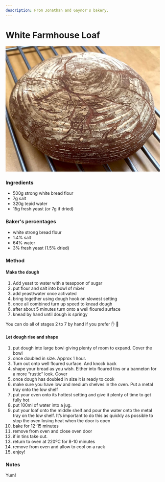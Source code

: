 ```yaml
---
description: From Jonathan and Gaynor's bakery.
---
```


# White Farmhouse Loaf

![](.gitbook/assets/white-loaf.jpeg)

### Ingredients

* 500g strong white bread flour 
* 7g salt 
* 320g tepid water
* 15g fresh yeast \(or 7g if dried\)

### Baker's percentages

* white strong bread flour
* 1.4% salt
* 64% water
* 3% fresh yeast \(1.5% dried\)

### Method

#### Make the dough

1. Add yeast to water with a teaspoon of sugar 
2. put flour and salt into bowl of mixer 
3. add yeast/water once activated 
4. bring together using dough hook on slowest setting 
5. once all combined turn up speed to knead dough 
6. after about 5 minutes turn onto a well floured surface 
7. knead by hand until dough is springy

You can do all of stages 2 to 7 by hand if you prefer ✋ 💪 

#### Let dough rise and shape

1. put dough into large bowl giving plenty of room to expand. Cover the bowl 
2. once doubled in size. Approx 1 hour. 
3. Turn out onto well floured surface. And knock back 
4. shape your bread as you wish. Either into floured tins or a banneton for a more “rustic” look. Cover 
5. once dough has doubled in size it is ready to cook
6. make sure you have low and medium shelves in the oven. Put a metal tray onto the low shelf 
7. put your oven onto its hottest setting and give it plenty of time to get fully hot 
8. put 100ml of water into a jug. 
9. put your loaf onto the middle shelf and pour the water onto the metal tray on the low shelf. It’s important to do this as quickly as possible to stop the oven losing heat when the door is open 
10. bake for 12-15 minutes 
11. remove from oven and close oven door 
12. if in tins take out. 
13. return to oven at 220ºC for 8-10 minutes 
14. remove from oven and allow to cool on a rack 
15. enjoy!

### Notes

Yum!

